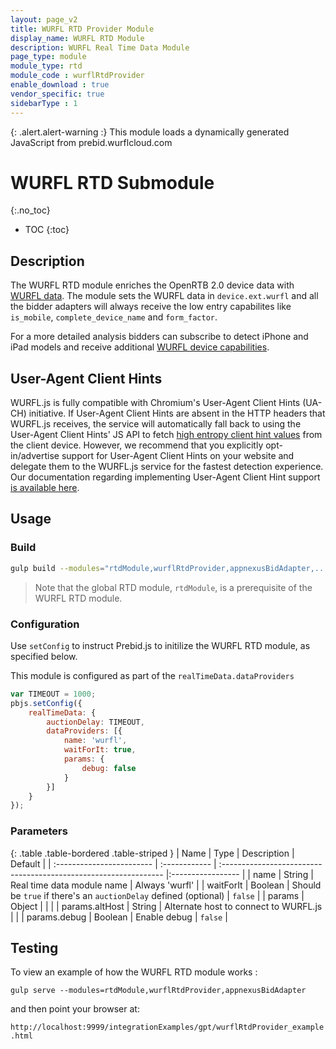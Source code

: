 ```yaml
---
layout: page_v2
title: WURFL RTD Provider Module
display_name: WURFL RTD Module
description: WURFL Real Time Data Module
page_type: module
module_type: rtd
module_code : wurflRtdProvider
enable_download : true
vendor_specific: true
sidebarType : 1
---
```


{: .alert.alert-warning :}
This module loads a dynamically generated JavaScript from prebid.wurflcloud.com

# WURFL RTD Submodule
{:.no_toc}

* TOC
{:toc}

## Description

The WURFL RTD module enriches the OpenRTB 2.0 device data with [WURFL data](https://www.scientiamobile.com/wurfl-js-business-edition-at-the-intersection-of-javascript-and-enterprise/).
The module sets the WURFL data in `device.ext.wurfl` and all the bidder adapters will always receive the low entry capabilites like `is_mobile`, `complete_device_name` and `form_factor`. 

For a more detailed analysis bidders can subscribe to detect iPhone and iPad models and receive additional [WURFL device capabilities](https://www.scientiamobile.com/capabilities/?products%5B%5D=wurfl-js).

## User-Agent Client Hints

WURFL.js is fully compatible with Chromium's User-Agent Client Hints (UA-CH) initiative. If User-Agent Client Hints are absent in the HTTP headers that WURFL.js receives, the service will automatically fall back to using the User-Agent Client Hints' JS API to fetch [high entropy client hint values](https://wicg.github.io/ua-client-hints/#getHighEntropyValues) from the client device. However, we recommend that you explicitly opt-in/advertise support for User-Agent Client Hints on your website and delegate them to the WURFL.js service for the fastest detection experience. Our documentation regarding implementing User-Agent Client Hint support [is available here](https://docs.scientiamobile.com/guides/implementing-useragent-clienthints). 

## Usage

### Build

```bash
gulp build --modules="rtdModule,wurflRtdProvider,appnexusBidAdapter,..."  
```

> Note that the global RTD module, `rtdModule`, is a prerequisite of the WURFL RTD module.

### Configuration

Use `setConfig` to instruct Prebid.js to initilize the WURFL RTD module, as specified below. 

This module is configured as part of the `realTimeData.dataProviders`

```javascript
var TIMEOUT = 1000;
pbjs.setConfig({
    realTimeData: {
        auctionDelay: TIMEOUT,
        dataProviders: [{
            name: 'wurfl',
            waitForIt: true,
            params: {
                debug: false
            }
        }]
    }
});
```

### Parameters

{: .table .table-bordered .table-striped }
| Name                      | Type          | Description                                                      | Default           |
| :------------------------ | :------------ | :--------------------------------------------------------------- |:----------------- |
| name                      | String        | Real time data module name                                       | Always 'wurfl'    |
| waitForIt                 | Boolean       | Should be `true` if there's an `auctionDelay` defined (optional) | `false`           |
| params                    | Object        |                                                                  |                   |
| params.altHost            | String        | Alternate host to connect to WURFL.js                            |                   |
| params.debug              | Boolean       | Enable debug                                                     | `false`           |

## Testing 

To view an example of how the WURFL RTD module works :

`gulp serve --modules=rtdModule,wurflRtdProvider,appnexusBidAdapter`

and then point your browser at:

`http://localhost:9999/integrationExamples/gpt/wurflRtdProvider_example.html`
